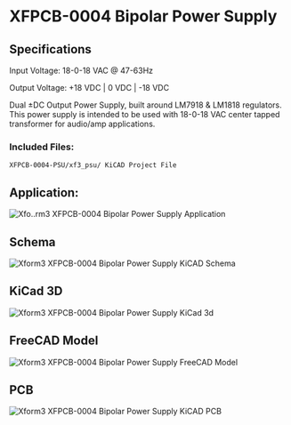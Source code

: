 # XFPCB-0004 Bipolar Power Supply 

## Specifications

Input Voltage:  18-0-18 VAC @ 47-63Hz

Output Voltage: +18 VDC | 0 VDC | -18 VDC

Dual ±DC Output Power Supply, built around LM7918 & LM1818 regulators. This power supply is intended to be used with 18-0-18 VAC center tapped transformer for audio/amp applications.

### Included Files:



```
XFPCB-0004-PSU/xf3_psu/ KiCAD Project File
```
## Application:
![Xfo..rm3 XFPCB-0004 Bipolar Power Supply Application](../master/graphics/kicad_psu_application.png)

## Schema
![Xform3 XFPCB-0004 Bipolar Power Supply KiCAD Schema](../master/graphics/kicad_psu_schema.png)

## KiCad 3D
![Xform3 XFPCB-0004 Bipolar Power Supply KiCad 3d](../master/graphics/kicad_psu_3d.png)

## FreeCAD Model
![Xform3 XFPCB-0004 Bipolar Power Supply FreeCAD Model](../master/graphics/kicad_psu_3d_freecad.png)

## PCB
![Xform3 XFPCB-0004 Bipolar Power Supply KiCAD PCB](../master/graphics/kicad_psu_pcb.png)

